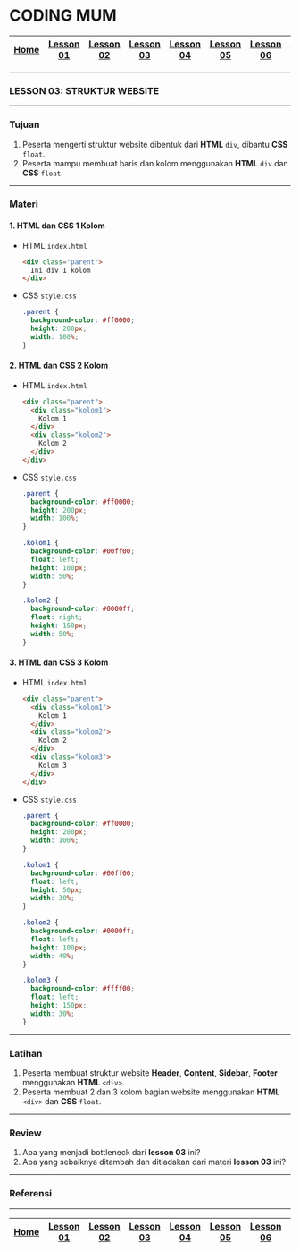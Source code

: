 # CODING MUM

| [Home][0] | [Lesson 01][1] | [Lesson 02][2] | [Lesson 03][3] | [Lesson 04][4] | [Lesson 05][5] | [Lesson 06][6] | [Lesson 07][7] | [Presentasi][8] |
|:---------:|:--------------:|:--------------:|:--------------:|:--------------:|:--------------:|:--------------:|:----------------:|:--------------:|

---

### LESSON 03: STRUKTUR WEBSITE

---

### Tujuan
1. Peserta mengerti struktur website dibentuk dari **HTML** `div`, dibantu **CSS** `float`.
2. Peserta mampu membuat baris dan kolom menggunakan **HTML** `div` dan **CSS** `float`.

---

### Materi

#### 1. HTML dan CSS 1 Kolom
* HTML `index.html`
  ```html
  <div class="parent">
    Ini div 1 kolom
  </div>
  ```
* CSS `style.css`
  ```css
  .parent {
    background-color: #ff0000;
    height: 200px;
    width: 100%;
  }
  ```

#### 2. HTML dan CSS 2 Kolom
* HTML `index.html`
  ```html
  <div class="parent">
    <div class="kolom1">
      Kolom 1
    </div>
    <div class="kolom2">
      Kolom 2
    </div>
  </div>
  ```
* CSS `style.css`
  ```css
  .parent {
    background-color: #ff0000;
    height: 200px;
    width: 100%;
  }

  .kolom1 {
    background-color: #00ff00;
    float: left;
    height: 100px;
    width: 50%;
  }

  .kolom2 {
    background-color: #0000ff;
    float: right;
    height: 150px;
    width: 50%;
  }
  ```

#### 3. HTML dan CSS 3 Kolom
* HTML `index.html`
  ```html
  <div class="parent">
    <div class="kolom1">
      Kolom 1
    </div>
    <div class="kolom2">
      Kolom 2
    </div>
    <div class="kolom3">
      Kolom 3
    </div>
  </div>
  ```
* CSS `style.css`
  ```css
  .parent {
    background-color: #ff0000;
    height: 200px;
    width: 100%;
  }

  .kolom1 {
    background-color: #00ff00;
    float: left;
    height: 50px;
    width: 30%;
  }

  .kolom2 {
    background-color: #0000ff;
    float: left;
    height: 100px;
    width: 40%;
  }

  .kolom3 {
    background-color: #ffff00;
    float: left;
    height: 150px;
    width: 30%;
  }
  ```

---

### Latihan
1. Peserta membuat struktur website **Header**, **Content**, **Sidebar**, **Footer** menggunakan **HTML** `<div>`.
2. Peserta membuat 2 dan 3 kolom bagian website menggunakan **HTML** `<div>` dan **CSS** `float`.

---

### Review
1. Apa yang menjadi bottleneck dari **lesson 03** ini?
2. Apa yang sebaiknya ditambah dan ditiadakan dari materi **lesson 03** ini?

---

### Referensi

---

| [Home][0] | [Lesson 01][1] | [Lesson 02][2] | [Lesson 03][3] | [Lesson 04][4] | [Lesson 05][5] | [Lesson 06][6] | [Lesson 07][7] | [Presentasi][8] |
|:---------:|:--------------:|:--------------:|:--------------:|:--------------:|:--------------:|:--------------:|:----------------:|:--------------:|

[0]: README.md "Home"
[1]: lesson-01.md "Pengenalan Website Development"
[2]: lesson-02.md "HTML dan CSS Dasar"
[3]: lesson-03.md "Struktur Website"
[4]: lesson-04.md "Intro Framework"
[5]: lesson-05.md "Framework Lanjutan"
[6]: lesson-06.md "Personal Project"
[7]: lesson-07.md "Domain, Hosting dan GitHub"
[8]: lesson-08.md "Presentasi"
